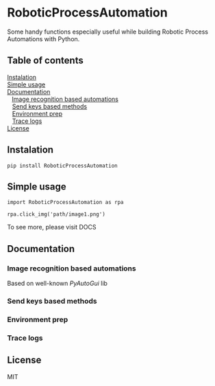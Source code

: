 # RoboticProcessAutomation
Some handy functions especially useful while building Robotic Process Automations with Python.

## Table of contents

[Instalation](#instalation) <br />
[Simple usage](#simple-usage) <br />
[Documentation](#documentation) <br />
&ensp; [Image recognition based automations](#Image-recognition-based-automations) <br />
&nbsp;&nbsp; [Send keys based methods](#Send-keys-based-methods) <br />
&nbsp;&nbsp; [Environment prep](#Environment-prep) <br />
&nbsp;&nbsp; [Trace logs](#trace-logs) <br />
[License](#License)

## Instalation
```
pip install RoboticProcessAutomation
```

## Simple usage
```
import RoboticProcessAutomation as rpa

rpa.click_img('path/image1.png')
```
To see more, please visit DOCS

## Documentation

### Image recognition based automations
Based on well-known *PyAutoGui* lib

### Send keys based methods

### Environment prep

### Trace logs

## License
MIT
